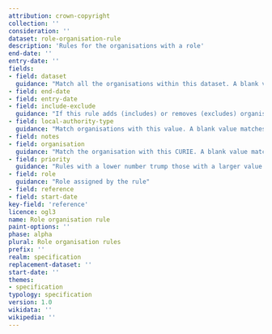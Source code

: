 ```yaml
---
attribution: crown-copyright
collection: ''
consideration: ''
dataset: role-organisation-rule
description: 'Rules for the organisations with a role'
end-date: ''
entry-date: ''
fields:
- field: dataset
  guidance: "Match all the organisations within this dataset. A blank value matches any organisation."
- field: end-date
- field: entry-date
- field: include-exclude
  guidance: "If this rule adds (includes) or removes (excludes) organisations from this rule."
- field: local-authority-type
  guidance: "Match organisations with this value. A blank value matches any organisation."
- field: notes
- field: organisation
  guidance: "Match the organisation with this CURIE. A blank value matches any organisation."
- field: priority
  guidance: "Rules with a lower number trump those with a larger value."
- field: role
  guidance: "Role assigned by the rule"
- field: reference
- field: start-date
key-field: 'reference'
licence: ogl3
name: Role organisation rule
paint-options: ''
phase: alpha
plural: Role organisation rules
prefix: ''
realm: specification
replacement-dataset: ''
start-date: ''
themes:
- specification
typology: specification
version: 1.0
wikidata: ''
wikipedia: ''
---
```

